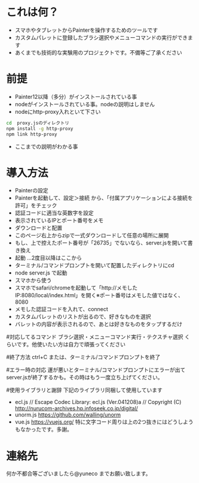 # これは何？
+ スマホやタブレットからPainterを操作するためのツールです
+ カスタムパレットに登録したブラシ選択やメニューコマンドの実行ができます
+ あくまでも技術的な実験用のプロジェクトです。不備等ご了承ください

# 前提
+ Painter12以降（多分）がインストールされている事
+ nodeがインストールされている事。nodeの説明はしません
+ nodeにhttp-proxy入れといて下さい
```bash
cd  proxy.jsのディレクトリ
npm install -g http-proxy
npm link http-proxy
```
+ ここまでの説明がわかる事

# 導入方法
+ Painterの設定 
 + Painterを起動して、設定＞接続 から、「付属アプリケーションによる接続を許可」をチェック
 + 認証コードに適当な英数字を設定
 + 表示されているIPとポート番号をメモ
+ ダウンロードと配置
 + このページ右上からzipで一式ダウンロードして任意の場所に展開
 + もし、上で控えたポート番号が「26735」でないなら、server.jsを開いて書き換え
+ 起動 …2度目以降はここから
 + ターミナル/コマンドプロンプトを開いて配置したディレクトリにcd
 + node server.js で起動
+ スマホから使う
 + スマホでsafari/chromeを起動して「http://メモしたIP:8080/local/index.html」を開く※ポート番号はメモした値ではなく、8080
 + メモした認証コードを入れて、connect
 + カスタムパレットのリストが出るので、好きなものを選択
 + バレットの内容が表示されるので、あとは好きなものをタップするだけ

#対応してるコマンド
 ブラシ選択・メニューコマンド実行・テクスチャ選択 くらいです。他使いたい方は自力で頑張ってください

#終了方法
ctrl+C または、ターミナル/コマンドプロンプトを終了

#エラー時の対応
運が悪いとターミナル/コマンドプロンプトにエラーが出てserver.jsが終了するかも。その時はもう一度立ち上げてください。

#使用ライブラリと謝辞
下記のライブラリ同梱して使用しています
- ecl.js
// Escape Codec Library: ecl.js (Ver.041208)a
// Copyright (C) http://nurucom-archives.hp.infoseek.co.jp/digital/
- unorm.js https://github.com/walling/unorm
- vue.js https://vuejs.org/
特に文字コード周りは上の2つ抜きにはどうしようもなかったです。多謝。

# 連絡先
何か不都合等ございましたら@yuneco までお願い致します。
